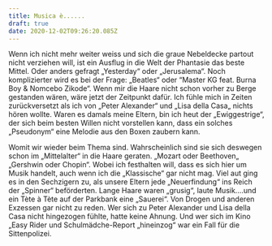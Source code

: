 ```yaml
---
title: Musica è......
draft: true
date: 2020-12-02T09:26:20.085Z
---
```

Wenn ich nicht mehr weiter weiss und sich die graue Nebeldecke partout nicht verziehen will, ist ein Ausflug in die Welt der Phantasie das beste Mittel.  Oder anders gefragt „Yesterday“ oder „Jerusalema“.  Noch komplizierter wird es bei der Frage: „Beatles“ oder “Master KG feat. Burna Boy & Nomcebo Zikode“. Wenn mir die Haare nicht schon vorher zu Berge gestanden wären, wäre jetzt der Zeitpunkt dafür. Ich fühle mich in Zeiten zurückversetzt als ich von „Peter Alexander“ und „Lisa della Casa„ nichts hören wollte. Waren es damals meine Eltern, bin ich heut der „Ewiggestrige“, der sich beim besten Willen nicht vorstellen kann, dass ein solches „Pseudonym“ eine Melodie aus den Boxen zaubern kann. 

Womit wir wieder beim Thema sind. Wahrscheinlich sind sie sich deswegen schon im „Mittelalter“ in die Haare geraten. „Mozart oder Beethoven„ „Gershwin oder Chopin“. Wobei ich festhalten will, dass es sich hier um Musik handelt, auch wenn ich die „Klassische“ gar nicht mag. Viel aut ging es in den Sechzigern zu, als unsere Eltern jede „Neuerfindung“ ins Reich der „Spinner“ beförderten. Lange Haare waren „grusig“, laute Musik....und ein Tète à Tète auf der Parkbank eine „Sauerei“. Von Drogen und anderen Exzessen gar nicht zu reden. Wer sich zu Peter Alexander und Lisa della Casa nicht hingezogen fühlte, hatte keine Ahnung. Und wer sich im Kino „Easy Rider und Schulmädche-Report „hineinzog“ war ein Fall für die Sittenpolizei.